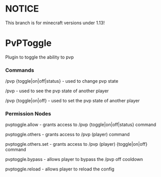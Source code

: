 # NOTICE
This branch is for minecraft versions under 1.13!

# PvPToggle
Plugin to toggle the ability to pvp

### Commands
/pvp {toggle|on|off|status} - used to change pvp state

/pvp <player> - used to see the pvp state of another player

/pvp <player> {toggle|on|off} - used to set the pvp state of another player

### Permission Nodes
pvptoggle.allow - grants access to /pvp {toggle|on|off|status} command

pvptoggle.others - grants access to /pvp (player) command

pvptoggle.others.set - grants access to /pvp (player) {toggle|on|off} command

pvptoggle.bypass - allows player to bypass the /pvp off cooldown

pvptoggle.reload - allows player to reload the config
